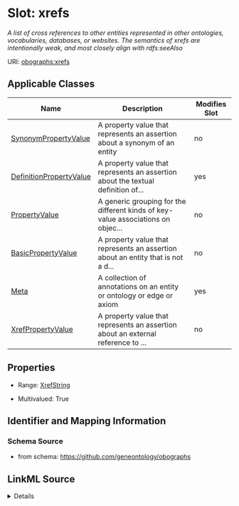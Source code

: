 

# Slot: xrefs


_A list of cross references to other entities represented in other ontologies, vocabularies, databases, or websites. The semantics of xrefs are intentionally weak, and most closely align with rdfs:seeAlso_



URI: [obographs:xrefs](https://github.com/geneontology/obographs/xrefs)



<!-- no inheritance hierarchy -->





## Applicable Classes

| Name | Description | Modifies Slot |
| --- | --- | --- |
| [SynonymPropertyValue](SynonymPropertyValue.md) | A property value that represents an assertion about a synonym of an entity |  no  |
| [DefinitionPropertyValue](DefinitionPropertyValue.md) | A property value that represents an assertion about the textual definition of... |  yes  |
| [PropertyValue](PropertyValue.md) | A generic grouping for the different kinds of key-value associations on objec... |  no  |
| [BasicPropertyValue](BasicPropertyValue.md) | A property value that represents an assertion about an entity that is not a d... |  no  |
| [Meta](Meta.md) | A collection of annotations on an entity or ontology or edge or axiom |  yes  |
| [XrefPropertyValue](XrefPropertyValue.md) | A property value that represents an assertion about an external reference to ... |  no  |







## Properties

* Range: [XrefString](XrefString.md)

* Multivalued: True





## Identifier and Mapping Information







### Schema Source


* from schema: https://github.com/geneontology/obographs




## LinkML Source

<details>
```yaml
name: xrefs
description: A list of cross references to other entities represented in other ontologies,
  vocabularies, databases, or websites. The semantics of xrefs are intentionally weak,
  and most closely align with rdfs:seeAlso
from_schema: https://github.com/geneontology/obographs
exact_mappings:
- oio:hasDbXref
close_mappings:
- rdfs:seeAlso
rank: 1000
multivalued: true
alias: xrefs
domain_of:
- Meta
- PropertyValue
range: XrefString

```
</details>